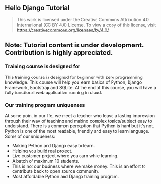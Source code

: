 ## Hello Django Tutorial
> This work is licensed under the Creative Commons Attribution 4.0 International (CC BY 4.0) License.
> To view a copy of this license, visit https://creativecommons.org/licenses/by/4.0/

## Note: Tutorial content is under development. Contribution is highly appreciated.

### Training course is designed for
This training course is designed for beginner with zero programming knowledge. This course will help you learn basics of Python, Django Framework, Bootstrap and SQLite. At the end of this course, you will have a fully functional web application running in cloud.

### Our training program uniqueness
At some point in our life, we meet a teacher who leave a lasting impression through their way of teaching and making complex topics/subject easy to understand. There is a common perception that Python is hard but it's not. Python is one of the most readable, friendly and easy to learn language. Some of our uniqueness:
- Making Python and Django easy to learn.
- Helping you build real project.
- Live customer project where you earn while learning.
- A batch of maximum 10 students.
- This is not our business where we make money. This is an effort to contribute back to open source community.
- Most affordable Python and Django training program.
